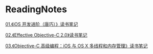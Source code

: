 # ReadingNotes


[01.《iOS 开发进阶（唐巧）》读书笔记](https://github.com/Mayan29/ReadingNotes/blob/master/01.《iOS%20开发进阶（唐巧）》读书笔记/《iOS%20开发进阶（唐巧）》读书笔记.md)

[02.《Effective Objective-C 2.0》读书笔记](https://github.com/Mayan29/ReadingNotes/blob/master/02.《Effective%20Objective-C%202.0》读书笔记/《Effective%20Objective-C%202.0》读书笔记.md)

[03.《Objective-C 高级编程：iOS 与 OS X 多线程和内存管理》读书笔记](https://github.com/Mayan29/ReadingNotes/blob/master/03.《Objective-C%20高级编程：iOS%20与%20OS%20X%20多线程和内存管理》读书笔记/《Objective-C%20高级编程：iOS%20与%20OS%20X%20多线程和内存管理》读书笔记.md)
